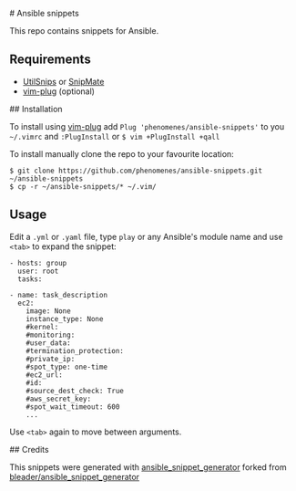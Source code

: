 # Ansible snippets

This repo contains snippets for Ansible.

##  Requirements

* [UtilSnips](SirvVer/ultisnips) or [SnipMate](garbas/vim-snipmate)
* [vim-plug](junegunn/vim-plug) (optional)

## Installation

To install using [vim-plug](junegunn/vim-plug) add `Plug 'phenomenes/ansible-snippets'`
to you `~/.vimrc` and `:PlugInstall` or `$ vim +PlugInstall +qall`

To install manually clone the repo to your favourite location:

```
$ git clone https://github.com/phenomenes/ansible-snippets.git ~/ansible-snippets
$ cp -r ~/ansible-snippets/* ~/.vim/
```

## Usage

Edit a `.yml` or `.yaml` file, type `play` or any Ansible's module name and use
`<tab>` to expand the snippet:

```
- hosts: group
  user: root
  tasks:

- name: task_description
  ec2:
    image: None
    instance_type: None
    #kernel:
    #monitoring:
    #user_data:
    #termination_protection:
    #private_ip:
    #spot_type: one-time
    #ec2_url:
    #id:
    #source_dest_check: True
    #aws_secret_key:
    #spot_wait_timeout: 600
    ...
```

Use `<tab>` again to move between arguments.

## Credits

This snippets were generated with [ansible_snippet_generator](phenomenes/ansible_snippet_generator)
forked from [bleader/ansible_snippet_generator](bleader/ansible_snippet_generator)
